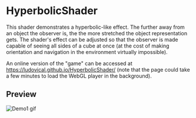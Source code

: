 # HyperbolicShader
This shader demonstrates a hyperbolic-like effect. The further away from an object the observer is, the the more stretched the object representation gets. The shader's effect can be adjusted so that the observer is made capable of seeing all sides of a cube at once (at the cost of making orientation and navigation in the environment virtually impossible).

An online version of the "game" can be accessed at https://ludovical.github.io/HyperbolicShader/
(note that the page could take a few minutes to load the WebGL player in the background).

## Preview
![Demo1 gif](https://github.com/LudovicAL/HyperbolicShader/blob/main/Demo.gif?raw=true)
